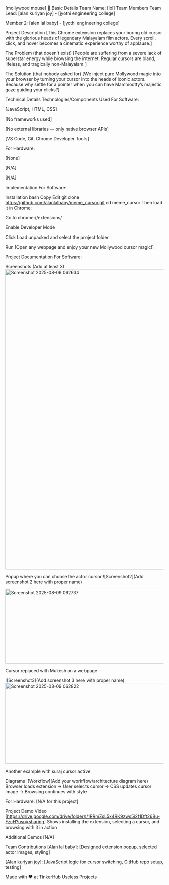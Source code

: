 



[mollywood mouse] 🎯
Basic Details
Team Name: [lol]
Team Members
Team Lead: [alan kuriyan joy] - [jyothi engineering college]

Member 2: [alen lal baby] - [jyothi engineering college]

Project Description
[This Chrome extension replaces your boring old cursor with the glorious heads of legendary Malayalam film actors. Every scroll, click, and hover becomes a cinematic experience worthy of applause.]

The Problem (that doesn't exist)
[People are suffering from a severe lack of superstar energy while browsing the internet. Regular cursors are bland, lifeless, and tragically non-Malayalam.]

The Solution (that nobody asked for)
[We inject pure Mollywood magic into your browser by turning your cursor into the heads of iconic actors. Because why settle for a pointer when you can have Mammootty’s majestic gaze guiding your clicks?]

Technical Details
Technologies/Components Used
For Software:

[JavaScript, HTML, CSS]

[No frameworks used]

[No external libraries — only native browser APIs]

[VS Code, Git, Chrome Developer Tools]

For Hardware:

[None]

[N/A]

[N/A]

Implementation
For Software:

Installation
bash
Copy
Edit
git clone https://github.com/alanlalbaby/meme_cursor.git
cd meme_cursor
Then load it in Chrome:

Go to chrome://extensions/

Enable Developer Mode

Click Load unpacked and select the project folder

Run
[Open any webpage and enjoy your new Mollywood cursor magic!]

Project Documentation
For Software:

Screenshots (Add at least 3)
<img width="633" height="953" alt="Screenshot 2025-08-09 062634" src="https://github.com/user-attachments/assets/38c1af87-67ce-4ba2-8bec-a2145a8ee88f" />

Popup where you can choose the actor cursor
![Screenshot2](Add screenshot 2 here with proper name)

<img width="946" height="236" alt="Screenshot 2025-08-09 062737" src="https://github.com/user-attachments/assets/c253ad2c-dcfd-4c53-8094-f9a6aa9da00a" />


Cursor replaced with Mukesh on a webpage

![Screenshot3](Add screenshot 3 here with proper name)
<img width="1140" height="257" alt="Screenshot 2025-08-09 062822" src="https://github.com/user-attachments/assets/f85106ef-f0bf-48ea-b85c-a5aced7f8de0" />

Another example with suraj cursor active

Diagrams
![Workflow](Add your workflow/architecture diagram here)
Browser loads extension → User selects cursor → CSS updates cursor image → Browsing continues with style

For Hardware:
[N/A for this project]

Project Demo
Video
[https://drive.google.com/drive/folders/1RRmZsL5x4RK9zws5i2f1Dft26Bu-FzcH?usp=sharing]
Shows installing the extension, selecting a cursor, and browsing with it in action

Additional Demos
[N/A]

Team Contributions
[Alan lal baby]: [Designed extension popup, selected actor images, styling]

[Alan kuriyan joy]: [JavaScript logic for cursor switching, GitHub repo setup, testing]

Made with ❤️ at TinkerHub Useless Projects


